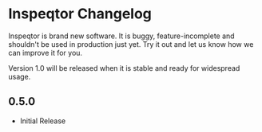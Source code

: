 # Inspeqtor Changelog

Inspeqtor is brand new software.  It is buggy, feature-incomplete and
shouldn't be used in production just yet.  Try it out and let us know
how we can improve it for you.

Version 1.0 will be released when it is stable and ready for widespread usage.


## 0.5.0

- Initial Release
